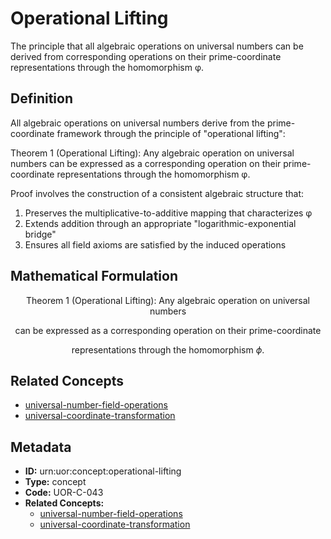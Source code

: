 # Operational Lifting

The principle that all algebraic operations on universal numbers can be derived from corresponding operations on their prime-coordinate representations through the homomorphism φ.

## Definition

All algebraic operations on universal numbers derive from the prime-coordinate framework through the principle of "operational lifting":

Theorem 1 (Operational Lifting): Any algebraic operation on universal numbers can be expressed as a corresponding operation on their prime-coordinate representations through the homomorphism φ.

Proof involves the construction of a consistent algebraic structure that:
1. Preserves the multiplicative-to-additive mapping that characterizes φ
2. Extends addition through an appropriate "logarithmic-exponential bridge"
3. Ensures all field axioms are satisfied by the induced operations

## Mathematical Formulation

$$
\text{Theorem 1 (Operational Lifting): Any algebraic operation on universal numbers}
$$

$$
\text{can be expressed as a corresponding operation on their prime-coordinate}
$$

$$
\text{representations through the homomorphism } \phi.
$$

## Related Concepts

- [universal-number-field-operations](./universal-number-field-operations.md)
- [universal-coordinate-transformation](./universal-coordinate-transformation.md)

## Metadata

- **ID:** urn:uor:concept:operational-lifting
- **Type:** concept
- **Code:** UOR-C-043
- **Related Concepts:**
  - [universal-number-field-operations](./universal-number-field-operations.md)
  - [universal-coordinate-transformation](./universal-coordinate-transformation.md)
